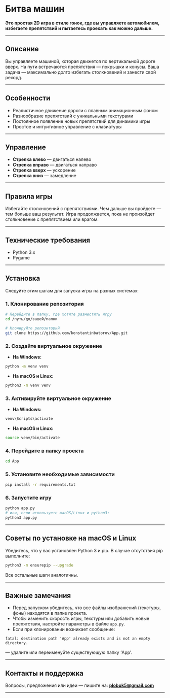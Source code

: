 # Битва машин

**Это простая 2D игра в стиле гонок, где вы управляете автомобилем, избегаете препятствий и пытаетесь проехать как можно дальше.**

---

## Описание

Вы управляете машиной, которая движется по вертикальной дороге вверх. На пути встречаются препятствия — покрышки и конусы. Ваша задача — максимально долго избегать столкновений и занести свой рекорд.

---

## Особенности

- Реалистичное движение дороги с плавным анимационным фоном  
- Разнообразие препятствий с уникальными текстурами  
- Постоянное появление новых препятствий для динамики игры  
- Простое и интуитивное управление с клавиатуры

---

## Управление

- **Стрелка влево** — двигаться налево  
- **Стрелка вправо** — двигаться направо  
- **Стрелка вверх** — ускорение  
- **Стрелка вниз** — замедление

---

## Правила игры

Избегайте столкновений с препятствиями. Чем дальше вы пройдете — тем больше ваш результат. Игра продолжается, пока не произойдет столкновение с препятствием или врагом.

---

## Технические требования

- Python 3.x  
- Pygame

---

## Установка

Следуйте этим шагам для запуска игры на разных системах:

### 1. Клонирование репозитория

```bash
# Перейдите в папку, где хотите разместить игру
cd /путь/до/вашей/папки

# Клонируйте репозиторий
git clone https://github.com/konstantinbatorov/App.git
```

### 2. Создайте виртуальное окружение

- **На Windows:**

```bash
python -m venv venv
```

- **На macOS и Linux:**

```bash
python3 -m venv venv
```

### 3. Активируйте виртуальное окружение

- **На Windows:**

```bash
venv\Scripts\activate
```

- **На macOS и Linux:**

```bash
source venv/bin/activate
```

### 4. Перейдите в папку проекта

```bash
cd App
```

### 5. Установите необходимые зависимости

```bash
pip install -r requirements.txt
```

### 6. Запустите игру

```bash
python app.py
# или, если используете macOS/Linux и python3:
python3 app.py
```

---

## Советы по установке на macOS и Linux

Убедитесь, что у вас установлен Python 3 и pip. В случае отсутствия pip выполните:

```bash
python3 -m ensurepip --upgrade
```

Все остальные шаги аналогичны.

---

## Важные замечания

- Перед запуском убедитесь, что все файлы изображений (текстуры, фоны) находятся в папке проекта.  
- Чтобы изменить скорость игры, текстуры или добавить новые препятствия, настройте параметры в файле `app.py`.  
- Если при клонировании возникает сообщение:

```plaintext
fatal: destination path 'App' already exists and is not an empty directory.
```

 — удалите или переименуйте существующую папку ‘App’.

---

## Контакты и поддержка

Вопросы, предложения или идеи — пишите на: **plobuk5@gmail.com**


---
